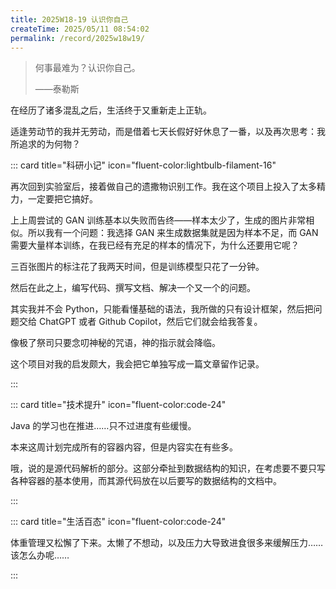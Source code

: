 ```yaml
---
title: 2025W18-19 认识你自己
createTime: 2025/05/11 08:54:02
permalink: /record/2025w18w19/
---
```


> 何事最难为？认识你自己。
>
> ——泰勒斯

在经历了诸多混乱之后，生活终于又重新走上正轨。

适逢劳动节的我并无劳动，而是借着七天长假好好休息了一番，以及再次思考：我所追求的为何物？

::: card title="科研小记" icon="fluent-color:lightbulb-filament-16"

再次回到实验室后，接着做自己的遗撒物识别工作。我在这个项目上投入了太多精力，一定要把它搞好。

上上周尝试的 GAN 训练基本以失败而告终——样本太少了，生成的图片非常相似。所以我有一个问题：我选择 GAN 来生成数据集就是因为样本不足，而 GAN 需要大量样本训练，在我已经有充足的样本的情况下，为什么还要用它呢？

三百张图片的标注花了我两天时间，但是训练模型只花了一分钟。

然后在此之上，编写代码、撰写文档、解决一个又一个的问题。

其实我并不会 Python，只能看懂基础的语法，我所做的只有设计框架，然后把问题交给 ChatGPT 或者 Github Copilot，然后它们就会给我答复。

像极了祭司只要念叨神秘的咒语，神的指示就会降临。

这个项目对我的启发颇大，我会把它单独写成一篇文章留作记录。

:::

::: card title="技术提升" icon="fluent-color:code-24"

Java 的学习也在推进……只不过进度有些缓慢。

本来这周计划完成所有的容器内容，但是内容实在有些多。

哦，说的是源代码解析的部分。这部分牵扯到数据结构的知识，在考虑要不要只写各种容器的基本使用，而其源代码放在以后要写的数据结构的文档中。

:::

::: card title="生活百态" icon="fluent-color:code-24"

体重管理又松懈了下来。太懒了不想动，以及压力大导致进食很多来缓解压力……该怎么办呢……

:::